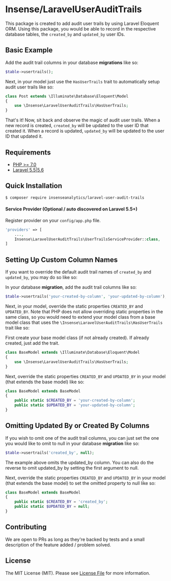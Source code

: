# Insense/LaravelUserAuditTrails

This package is created to add audit user trails by using Laravel Eloquent ORM. Using this package, you would be able to record in the respective database tables, the `created_by` and `updated_by` user IDs.

## Basic Example

Add the audit trail columns in your database **migrations** like so:

```php
$table->usertrails();
```

Next, in your model just use the `HasUserTrails` trait to automatically setup audit user trails like so:
```php
class Post extends \Illuminate\Database\Eloquent\Model
{
    use \Insense\LaravelUserAuditTrails\HasUserTrails;
}
```

That's it! Now, sit back and observe the magic of audit user trails. When a new record is created, `created_by` will be updated to the user ID that created it. When a record is updated, `updated_by` will be updated to the user ID that updated it.

## Requirements
- [PHP >= 7.0](http://php.net/)
- [Laravel 5.5|5.6](https://github.com/laravel/framework)

## Quick Installation
```bash
$ composer require insenseanalytics/laravel-user-audit-trails
```

#### Service Provider (Optional / auto discovered on Laravel 5.5+)
Register provider on your `config/app.php` file.
```php
'providers' => [
    ...,
    Insense\LaravelUserAuditTrails\UserTrailsServiceProvider::class,
]
```

## Setting Up Custom Column Names
If you want to override the default audit trail names of `created_by` and `updated_by`, you may do so like so:

In your database **migration**, add the audit trail columns like so:
```php
$table->usertrails('your-created-by-column', 'your-updated-by-column');
```
Next, in your model, override the static properties `CREATED_BY` and `UPDATED_BY`. Note that PHP does not allow overriding static properties in the same class, so you would need to extend your model class from a base model class that uses the `\Insense\LaravelUserAuditTrails\HasUserTrails` trait like so:

First create your base model class (if not already created). If already created, just add the trait.

```php
class BaseModel extends \Illuminate\Database\Eloquent\Model
{
    use \Insense\LaravelUserAuditTrails\HasUserTrails;
}
```
Next, override the static properties `CREATED_BY` and `UPDATED_BY` in your model (that extends the base model) like so:

```php
class BaseModel extends BaseModel
{
    public static $CREATED_BY = 'your-created-by-column';
    public static $UPDATED_BY = 'your-updated-by-column';
}
```

## Omitting Updated By or Created By Columns
If you wish to omit one of the audit trail columns, you can just set the one you would like to omit to null in your database **migration** like so:

```php
$table->usertrails('created_by', null);
```
The example above omits the updated_by column. You can also do the reverse to omit updated_by by setting the first argument to null.

Next, override the static properties `CREATED_BY` and `UPDATED_BY` in your model (that extends the base model) to set the omitted property to null like so:

```php
class BaseModel extends BaseModel
{
    public static $CREATED_BY = 'created_by';
    public static $UPDATED_BY = null;
}
```

## Contributing
We are open to PRs as long as they're backed by tests and a small description of the feature added / problem solved.

## License

The MIT License (MIT). Please see [License File](https://github.com/insenseanalytics/laravel-user-audit-trails/blob/master/LICENSE.md) for more information.
